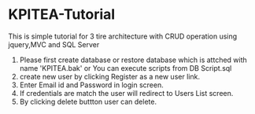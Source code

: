 # KPITEA-Tutorial
This is simple tutorial for 3 tire architecture with CRUD operation using jquery,MVC and SQL Server

1. Please first create database or restore database which is attched with name 'KPITEA.bak' or You can execute scripts from DB Script.sql
2. create new user by  clicking Register as a new user link.
3. Enter Email id and Password in login screen.
4. If credentials are match the user will redirect to Users List screen.
5. By clicking delete buttton user can delete.
